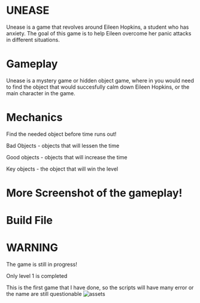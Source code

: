 # UNEASE
  Unease is a game that revolves around Eileen Hopkins, a student who has anxiety. The goal of this game is to help Eileen overcome her panic attacks in different situations.
  
# Gameplay
  Unease is a mystery game or hidden object game, where in you would need to find the object that would succesfully calm down Eileen Hopkins, or the main character in the game.
  
# Mechanics 
  Find the needed object before time runs out! 

  Bad Objects - objects that will lessen the time

  Good objects - objects that will increase the time

  Key objects - the object that will win the level

# More Screenshot of the gameplay!

# Build File

# WARNING
  The game is still in progress! 
  
  Only level 1 is completed
  
  This is the first game that I have done, so the scripts will have many error or the name are still questionable
  ![assets](https://github.com/leiiiii1/UNEASE/assets/111544542/cca73a6b-1c0d-4f92-b37b-2b3d23dc7494)
